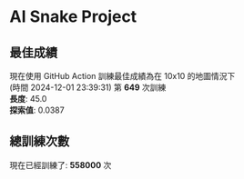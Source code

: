 
# AI Snake Project

## **最佳成績**


























































現在使用 GitHub Action 訓練最佳成績為在 10x10 的地圖情況下  
(時間 2024-12-01 23:39:31) 第 **649** 次訓練  
**長度**: 45.0  
**探索值**: 0.0387





















































































































## 總訓練次數
現在已經訓練了: **558000** 次
